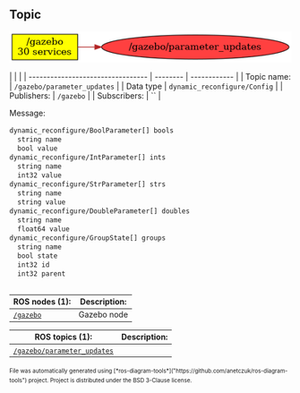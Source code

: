 <!--
File was automatically generated using 'ros-diagram-tools' project.
Project is distributed under the BSD 3-Clause license.
-->

## Topic

[![/gazebo/parameter_updates](t__gazebo_parameter_updates.png "/gazebo/parameter_updates")](t__gazebo_parameter_updates.png)

|  |  |
| --------------------------------- | -------- | ------------ |
| Topic name: | `/gazebo/parameter_updates` |
| Data type | `dynamic_reconfigure/Config` |
| Publishers: | `/gazebo` |
| Subscribers: | `` |

Message:
```
dynamic_reconfigure/BoolParameter[] bools
  string name
  bool value
dynamic_reconfigure/IntParameter[] ints
  string name
  int32 value
dynamic_reconfigure/StrParameter[] strs
  string name
  string value
dynamic_reconfigure/DoubleParameter[] doubles
  string name
  float64 value
dynamic_reconfigure/GroupState[] groups
  string name
  bool state
  int32 id
  int32 parent


```


| ROS nodes (1): | Description: |
| ----------------------------------- | ------------ |
| [`/gazebo`](n__gazebo.html) | Gazebo node |

| ROS topics (1): | Description: |
| ----------------------------------- | ------------ |
| [`/gazebo/parameter_updates`](t__gazebo_parameter_updates.html) |  |


<font size="1">
    File was automatically generated using [*ros-diagram-tools*]("https://github.com/anetczuk/ros-diagram-tools") project.
    Project is distributed under the BSD 3-Clause license.
</font>
